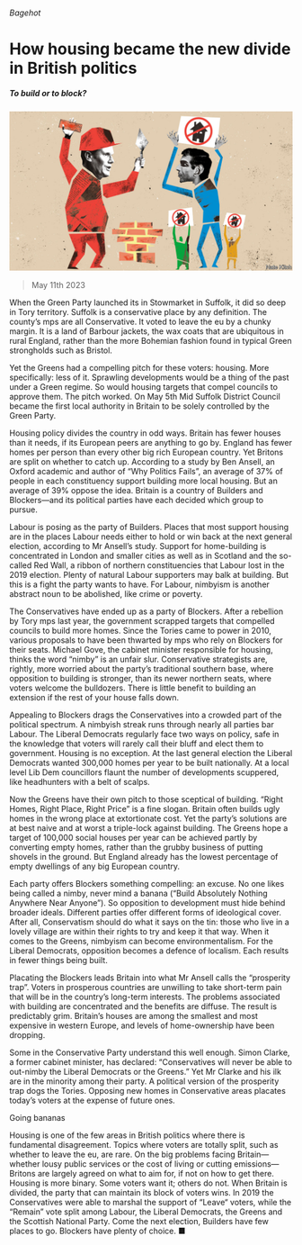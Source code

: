 ###### Bagehot

# How housing became the new divide in British politics 

##### To build or to block? 

![image](images/20230513_BRD000.jpg) 

> May 11th 2023 

When the Green Party launched its  in Stowmarket in Suffolk, it did so deep in Tory territory. Suffolk is a conservative place by any definition. The county’s mps are all Conservative. It voted to leave the eu by a chunky margin. It is a land of Barbour jackets, the wax coats that are ubiquitous in rural England, rather than the more Bohemian fashion found in typical Green strongholds such as Bristol. 

Yet the Greens had a compelling pitch for these voters: housing. More specifically: less of it. Sprawling developments would be a thing of the past under a Green regime. So would housing targets that compel councils to approve them. The pitch worked. On May 5th Mid Suffolk District Council became the first local authority in Britain to be solely controlled by the Green Party. 

Housing policy divides the country in odd ways. Britain has fewer houses than it needs, if its European peers are anything to go by. England has fewer homes per person than every other big rich European country. Yet Britons are split on whether to catch up. According to a study by Ben Ansell, an Oxford academic and author of “Why Politics Fails”, an average of 37% of people in each constituency support building more local housing. But an average of 39% oppose the idea. Britain is a country of Builders and Blockers—and its political parties have each decided which group to pursue. 

Labour is posing as the party of Builders. Places that most support housing are in the places Labour needs either to hold or win back at the next general election, according to Mr Ansell’s study. Support for home-building is concentrated in London and smaller cities as well as in Scotland and the so-called Red Wall, a ribbon of northern constituencies that Labour lost in the 2019 election. Plenty of natural Labour supporters may balk at building. But this is a fight the party wants to have. For Labour, nimbyism is another abstract noun to be abolished, like crime or poverty. 

The Conservatives have ended up as a party of Blockers. After a rebellion by Tory mps last year, the government scrapped targets that compelled councils to build more homes. Since the Tories came to power in 2010, various proposals to  have been thwarted by mps who rely on Blockers for their seats. Michael Gove, the cabinet minister responsible for housing, thinks the word “nimby” is an unfair slur. Conservative strategists are, rightly, more worried about the party’s traditional southern base, where opposition to building is stronger, than its newer northern seats, where voters welcome the bulldozers. There is little benefit to building an extension if the rest of your house falls down. 

Appealing to Blockers drags the Conservatives into a crowded part of the political spectrum. A nimbyish streak runs through nearly all parties bar Labour. The Liberal Democrats regularly face two ways on policy, safe in the knowledge that voters will rarely call their bluff and elect them to government. Housing is no exception. At the last general election the Liberal Democrats wanted 300,000 homes per year to be built nationally. At a local level Lib Dem councillors flaunt the number of developments scuppered, like headhunters with a belt of scalps. 

Now the Greens have their own pitch to those sceptical of building. “Right Homes, Right Place, Right Price” is a fine slogan. Britain often builds ugly homes in the wrong place at extortionate cost. Yet the party’s solutions are at best naive and at worst a triple-lock against building. The Greens hope a target of 100,000 social houses per year can be achieved partly by converting empty homes, rather than the grubby business of putting shovels in the ground. But England already has the lowest percentage of empty dwellings of any big European country. 

Each party offers Blockers something compelling: an excuse. No one likes being called a nimby, never mind a banana (“Build Absolutely Nothing Anywhere Near Anyone”). So opposition to development must hide behind broader ideals. Different parties offer different forms of ideological cover. After all, Conservatism should do what it says on the tin: those who live in a lovely village are within their rights to try and keep it that way. When it comes to the Greens, nimbyism can become environmentalism. For the Liberal Democrats, opposition becomes a defence of localism. Each results in fewer things being built. 

Placating the Blockers leads Britain into what Mr Ansell calls the “prosperity trap”. Voters in prosperous countries are unwilling to take short-term pain that will be in the country’s long-term interests. The problems associated with building are concentrated and the benefits are diffuse. The result is predictably grim. Britain’s houses are among the smallest and most expensive in western Europe, and levels of home-ownership have been dropping. 

Some in the Conservative Party understand this well enough. Simon Clarke, a former cabinet minister, has declared: “Conservatives will never be able to out-nimby the Liberal Democrats or the Greens.” Yet Mr Clarke and his ilk are in the minority among their party. A political version of the prosperity trap dogs the Tories. Opposing new homes in Conservative areas placates today’s voters at the expense of future ones. 

Going bananas 

Housing is one of the few areas in British politics where there is fundamental disagreement. Topics where voters are totally split, such as whether to leave the eu, are rare. On the big problems facing Britain—whether lousy public services or the cost of living or cutting emissions—Britons are largely agreed on what to aim for, if not on how to get there. Housing is more binary. Some voters want it; others do not. When Britain is divided, the party that can maintain its block of voters wins. In 2019 the Conservatives were able to marshal the support of “Leave“ voters, while the “Remain” vote split among Labour, the Liberal Democrats, the Greens and the Scottish National Party. Come the next election, Builders have few places to go. Blockers have plenty of choice. ■






